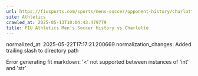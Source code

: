 ```yaml
---
url: https://fiusports.com/sports/mens-soccer/opponent-history/charlotte/25/
site: Athletics
crawled_at: 2025-05-13T10:04:43.479779
title: FIU Athletics Men's Soccer History vs Charlotte
---
```

normalized_at: 2025-05-22T17:17:21.200669
normalization_changes: Added trailing slash to directory path

Error generating fit markdown: '<' not supported between instances of 'int' and 'str'